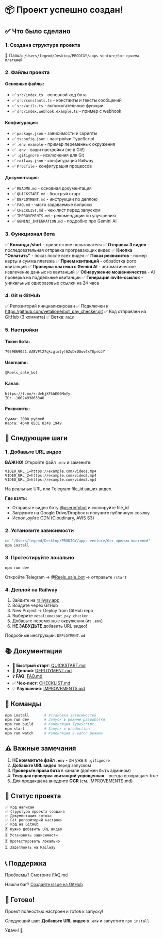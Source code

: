 # 📦 Проект успешно создан!

## ✅ Что было сделано

### 1. Создана структура проекта
📁 Папка: `/Users/legend/Desktop/PRODIGY/apps venture/бот приема платежей`

### 2. Файлы проекта

#### Основные файлы:
- ✅ `src/index.ts` - основной код бота
- ✅ `src/constants.ts` - константы и тексты сообщений
- ✅ `src/utils.ts` - вспомогательные функции
- ✅ `src/index.webhook.example.ts` - пример с webhook

#### Конфигурация:
- ✅ `package.json` - зависимости и скрипты
- ✅ `tsconfig.json` - настройки TypeScript
- ✅ `.env.example` - пример переменных окружения
- ✅ `.env` - ваши настройки (не в Git!)
- ✅ `.gitignore` - исключения для Git
- ✅ `railway.json` - конфигурация Railway
- ✅ `Procfile` - конфигурация процессов

#### Документация:
- ✅ `README.md` - основная документация
- ✅ `QUICKSTART.md` - быстрый старт
- ✅ `DEPLOYMENT.md` - инструкции по деплою
- ✅ `FAQ.md` - часто задаваемые вопросы
- ✅ `CHECKLIST.md` - чек-лист перед запуском
- ✅ `IMPROVEMENTS.md` - рекомендации по улучшению
- ✅ `GEMINI_INTEGRATION.md` - подробно про Gemini AI

### 3. Функционал бота

✅ **Команда /start** - приветствие пользователя
✅ **Отправка 3 видео** - последовательная отправка прогревающих видео
✅ **Кнопка "Оплатить"** - показ после всех видео
✅ **Показ реквизитов** - номер карты и сумма платежа
✅ **Прием квитанций** - обработка фото квитанций
✅ **Проверка платежа с Gemini AI** - автоматическое извлечение данных из квитанций
✅ **Обнаружение мошенничества** - AI проверка на поддельные квитанции
✅ **Генерация invite-ссылок** - уникальные одноразовые ссылки на 24 часа

### 4. Git и GitHub

✅ Репозиторий инициализирован
✅ Подключен к https://github.com/vetalione/bot_pay_checker.git
✅ Код отправлен на GitHub (3 коммита)
✅ Ветка: `main`

### 5. Настройки

#### Токен бота: 
```
7959869021:AAEVFt27qkzglmtyf6ZqDrUGuv4xTUpebJY
```

#### Username: 
```
@Reels_sale_bot
```

#### Канал:
```
https://t.me/+-UvhjXF6bE00MmYy
ID: -1002493863348
```

#### Реквизиты:
```
Сумма: 2000 рублей
Карта: 4640 0531 8340 1949
```

## 🚀 Следующие шаги

### 1. Добавьте URL видео

**ВАЖНО!** Откройте файл `.env` и замените:

```env
VIDEO_URL_1=https://example.com/video1.mp4
VIDEO_URL_2=https://example.com/video2.mp4
VIDEO_URL_3=https://example.com/video3.mp4
```

На реальные URL или Telegram file_id ваших видео.

**Где взять:**
- Отправьте видео боту [@userinfobot](https://t.me/userinfobot) и скопируйте file_id
- Загрузите на Google Drive/Dropbox и получите публичную ссылку
- Используйте CDN (Cloudinary, AWS S3)

### 2. Установите зависимости

```bash
cd "/Users/legend/Desktop/PRODIGY/apps venture/бот приема платежей"
npm install
```

### 3. Протестируйте локально

```bash
npm run dev
```

Откройте Telegram → [@Reels_sale_bot](https://t.me/Reels_sale_bot) → отправьте `/start`

### 4. Деплой на Railway

1. Зайдите на [railway.app](https://railway.app)
2. Войдите через GitHub
3. New Project → Deploy from GitHub repo
4. Выберите `vetalione/bot_pay_checker`
5. Добавьте переменные окружения (из `.env`)
6. **НЕ ЗАБУДЬТЕ** добавить URL видео!

Подробные инструкции: `DEPLOYMENT.md`

## 📚 Документация

- 📖 **Быстрый старт**: [QUICKSTART.md](./QUICKSTART.md)
- 🚀 **Деплой**: [DEPLOYMENT.md](./DEPLOYMENT.md)
- ❓ **FAQ**: [FAQ.md](./FAQ.md)
- ✅ **Чек-лист**: [CHECKLIST.md](./CHECKLIST.md)
- 💡 **Улучшения**: [IMPROVEMENTS.md](./IMPROVEMENTS.md)

## 🔧 Команды

```bash
npm install       # Установка зависимостей
npm run dev       # Запуск в режиме разработки
npm run build     # Компиляция TypeScript
npm start         # Запуск в production
npm run watch     # Компиляция в watch режиме
```

## ⚠️ Важные замечания

1. **НЕ коммитьте файл `.env`** - он уже в `.gitignore`
2. **Добавьте URL видео** перед запуском
3. **Проверьте права бота** в канале (должен быть админом)
4. **Текущая проверка квитанций упрощенная** - всегда возвращает true
5. Для продакшена внедрите **OCR** (см. IMPROVEMENTS.md)

## 🎯 Статус проекта

```
✅ Код написан
✅ Структура проекта создана
✅ Документация готова
✅ Git репозиторий настроен
✅ Код на GitHub
⏳ Нужно добавить URL видео
⏳ Установить зависимости
⏳ Протестировать локально
⏳ Задеплоить на Railway
```

## 📞 Поддержка

Проблемы? Смотрите [FAQ.md](./FAQ.md)

Нашли баг? [Создайте issue на GitHub](https://github.com/vetalione/bot_pay_checker/issues)

## 🎉 Готово!

Проект полностью настроен и готов к запуску!

Следующий шаг: **Добавьте URL видео в `.env`** и запустите `npm install`

Удачи! 🚀
